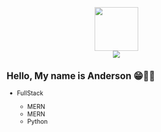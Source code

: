 <div id="header" align="center">
  <img src="https://media.giphy.com/media/v1.Y2lkPTc5MGI3NjExa21zbDZteDM5Yml2bHQ4cmV2emU2MjBrNnRoMmFzd3RqNmd6ODgwayZlcD12MV9pbnRlcm5hbF9naWZfYnlfaWQmY3Q9Zw/xSM46ernAUN3y/giphy.gif" width="100"/>
  <div id="badges">
    <a href="https://www.linkedin.com/in/andersonlacerdadelacerda" target="_blank"><img loading="lazy" src="https://img.shields.io/badge/-LinkedIn-%230077B5?style=for-the-badge&logo=linkedin&logoColor=white" target="_blank"></a>
  </div>
</div>
  <h2> Hello, My name is Anderson 😁🐱‍🏍 </h2>
  <ul>
    <li>FullStack</li>
      <ul>
        <li>MERN</li>
        <li>MERN</li>
        <li>Python</li>
      </ul>
  </ul>


